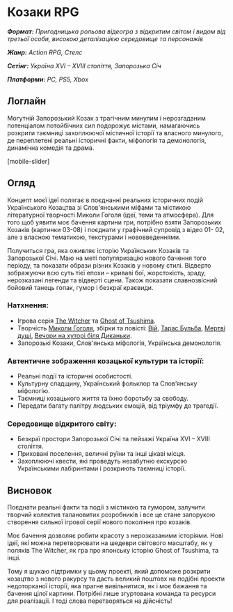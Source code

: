 
# Козаки RPG

***Формат:** Пригодницька рольова відеогра з відкритим світом і видом від третьої особи, високою деталізацією середовище та персонажів*

***Жанр:** Action RPG, Стелс*

***Сетінг:** Україна XVI – XVIII століття, Запорозька Січ*

***Платформи:** PC, PS5, Xbox*

## Логлайн

Могутній Запорозький Козак з трагічним минулим і нерозгаданим потенціалом потойбічних сил подорожує містами, намагаючись розкрити таємниці захоплюючої містичної історії та власного минулого, де переплетені реальні історичні факти, міфологія та демонологія, динамічна комедія та драма.

[mobile-slider]

## Огляд

Концепт моєї ідеї полягає в поєднанні реальних історичних подій Українського Козацтва зі Слов'янськими міфами та містикою літературної творчості Миколи Гоголя (ідеї, теми та атмосфера). Для того щоб уявити моє бачення картини гри, потрібно взяти Запорозьких Козаків (картинки 03-08) і поєднати у графічний супровід з відео 01- 02, але з власною тематикою, текстурами і нововведеннями.

Получиться гра, яка оживляє історію Українських Козаків та Запорозької Січі. Маю на меті популяризацію нового бачення того періоду, та показати образи різних Козаків у новому стилі. Відверто зображуючи всю суть тієї епохи – криваві бої, жорстокість, зраду, нерозказані легенди та відверті сцени. Також показати славнозвісний бойовий танець гопак, гумор і безкраї краєвиди.

### Натхнення:

- Ігрова серія [The Witcher](https://en.wikipedia.org/wiki/The_Witcher_(video_game_series)) та [Ghost of Tsushima](https://en.wikipedia.org/wiki/Ghost_of_Tsushima).
- Творчість [Миколи Гоголя](https://en.wikipedia.org/wiki/Nikolai_Gogol), збірки та повісті: [Вій](https://en.wikipedia.org/wiki/Viy_(story)), [Тарас Бульба](https://en.wikipedia.org/wiki/Taras_Bulba), [Мертві душі](https://en.wikipedia.org/wiki/Dead_Souls), [Вечори на хуторі біля Диканьки](https://en.wikipedia.org/wiki/Evenings_on_a_Farm_Near_Dikanka).
- Запорозькі Козаки, Слов'янська міфологія, Українська демонологія.

### Автентичне зображення козацької культури та історії:

- Реальні події та історичні особистості.
- Культурну спадщину, Український фольклор та Слов’янську міфологію.
- Таємниці козацького життя та їхню боротьбу за свободу.
- Передати багату палітру людських емоцій, від тріумфу до трагедії.

### Середовище відкритого світу:

- Безкраї простори Запорозької Січі та пейзажі Україна XVI – XVIII століття.
- Приховані поселення, величні руїни та інші цікаві місця.
- Захоплюючі квести, які проведуть незабутню екскурсію Українськими лабіринтами і розкриють таємниці історії.

## Висновок

Поєднати реальні факти та події з містикою та гумором, залучити творчий колектив талановитих розробників і все це стане запорукою створення сильної ігрової серії нового покоління про козаків.

Моє бачення дозволяє робити красоту з нерозказаними історіями. Нові ідеї, які можна перетворювати на шедеври світового масштабу, як у поляків The Witcher, як гра про японську історію Ghost of Tsushima, та інші.

Тому я шукаю підтримки у цьому проекті, який допоможе розкрити козацтво з нового ракурсу та дасть великий поштовх на подібні проекти недоторканої історії, яка прагне вивільнитися, як і моє бажання та бачення цілої картини. Потрібні лише згуртована команда та ресурси для реалізації. І тоді слова перетворяться на дійсність!